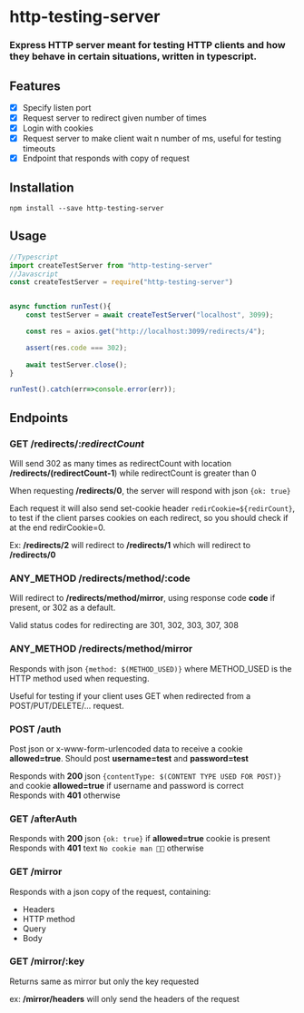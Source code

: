 # http-testing-server

### Express HTTP server meant for testing HTTP clients and how they behave in certain situations, written in typescript.

## Features

- [x] Specify listen port
- [x] Request server to redirect given number of times
- [x] Login with cookies
- [x] Request server to make client wait n number of ms, useful for testing timeouts
- [x] Endpoint that responds with copy of request

## Installation

```shell script
npm install --save http-testing-server
```

## Usage

```typescript
//Typescript
import createTestServer from "http-testing-server"
//Javascript
const createTestServer = require("http-testing-server")


async function runTest(){
    const testServer = await createTestServer("localhost", 3099);

    const res = axios.get("http://localhost:3099/redirects/4");

    assert(res.code === 302);
    
    await testServer.close();
}

runTest().catch(err=>console.error(err));
```

## Endpoints

### GET /redirects/:*redirectCount*

Will send 302 as many times as redirectCount with location __/redirects/(redirectCount-1__) while redirectCount is greater than 0

When requesting __/redirects/0__, the server will respond with json ```{ok: true}```

Each request it will also send set-cookie header ```redirCookie=${redirCount}```, to test if the client parses cookies on each redirect, so you should check if at the end redirCookie=0.

Ex: __/redirects/2__ will redirect to __/redirects/1__ which will redirect to __/redirects/0__

### ANY_METHOD /redirects/method/:code

Will redirect to __/redirects/method/mirror__, using response code __code__ if present,
or 302 as a default.

Valid status codes for redirecting are 301, 302, 303, 307, 308

### ANY_METHOD /redirects/method/mirror

Responds with json ```{method: $(METHOD_USED)}``` where METHOD_USED is 
the HTTP method used when requesting.

Useful for testing if your client uses GET when redirected from
a POST/PUT/DELETE/... request.

### POST /auth

Post json or x-www-form-urlencoded data to receive a cookie __allowed=true__.
Should post __username=test__ and __password=test__  

Responds with **200** json ```{contentType: $(CONTENT TYPE USED FOR POST)}``` and cookie __allowed=true__ if username and password is correct  
Responds with **401** otherwise

### GET /afterAuth

Responds with **200** json ```{ok: true}``` if __allowed=true__ cookie is present  
Responds with **401** text ```No cookie man 🍪😨``` otherwise

### GET /mirror

Responds with a json copy of the request, containing:
- Headers
- HTTP method
- Query
- Body

### GET /mirror/:key

Returns same as mirror but only the key requested

ex: __/mirror/headers__ will only send the headers of the request



